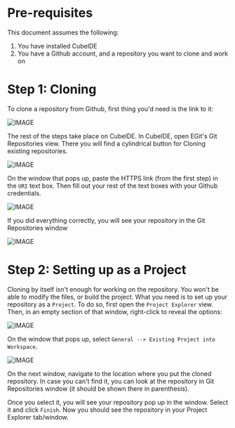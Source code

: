 # Pre-requisites
This document assumes the following:
1. You have installed CubeIDE
2. You have a Github account, and a repository you want to clone and work on

# Step 1: Cloning
To clone a repository from Github, first thing you'd need is the link to it:

![IMAGE](../../img/cloning/CloneLink.png)

The rest of the steps take place on CubeIDE. In CubeIDE, open EGit's Git Repositories view. There you will find a cylindrical button for Cloning existing repositories.

![IMAGE](../../img/cloning/CloneButton.png)

On the window that pops up, paste the HTTPS link (from the first step) in the `URI` text box. Then fill out your rest of the text boxes with your Github credentials.

![IMAGE](../../img/cloning/Clone.png)

If you did everything correctly, you will see your repository in the Git Repositories window

![IMAGE](../../img/cloning/Cloned.png)

# Step 2: Setting up as a Project
Cloning by itself isn't enough for working on the repository. You won't be able to modify the files, or build the project. What you need is to set up your repository as a `Project`. To do so, first open the `Project Explorer` view. Then, in an empty section of that window, right-click to reveal the options:

![IMAGE](../../img/cloning/ImportButton.png)

On the window that pops up, select `General --> Existing Project into Workspace`.

![IMAGE](../../img/cloning/ImportOption.png)

On the next window, navigate to the location where you put the cloned repository. In case you can't find it, you can look at the repository in Git Repositories window (it should be shown there in parenthesis). 

Once you select it, you will see your repository pop up in the window. Select it and click `Finish`. Now you should see the repository in your Project Explorer tab/window.